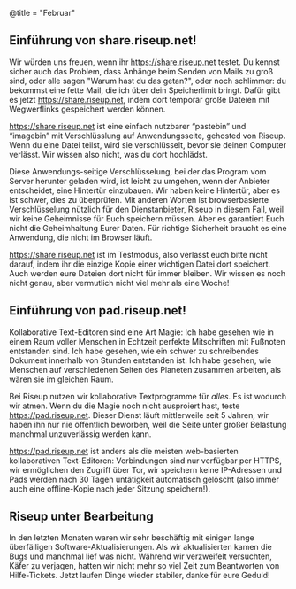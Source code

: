 @title = "Februar"

Einführung von share.riseup.net!
--------------------------------------

Wir würden uns freuen, wenn ihr https://share.riseup.net testet. Du kennst sicher auch das Problem, dass Anhänge beim Senden von Mails zu groß sind, oder alle sagen "Warum hast du das getan?", oder noch schlimmer: du bekommst eine fette Mail, die ich über dein Speicherlimit bringt. Dafür gibt es jetzt https://share.riseup.net, indem dort temporär große Dateien mit Wegwerflinks gespeichert werden können.

https://share.riseup.net ist eine einfach nutzbarer “pastebin” und “imagebin” mit Verschlüsslung auf Anwendungsseite, gehosted von Riseup. Wenn du eine Datei teilst, wird sie verschlüsselt, bevor sie deinen Computer verlässt. Wir wissen also nicht, was du dort hochlädst.

Diese Anwendungs-seitige Verschlüsselung, bei der das Program vom Server herunter geladen wird, ist leicht zu umgehen, wenn der Anbieter entscheidet, eine Hintertür einzubauen. Wir haben keine Hintertür, aber es ist schwer, dies zu überprüfen. Mit anderen Worten ist browserbasierte Verschlüsselung nützlich für den Dienstanbieter, Riseup in diesem Fall, weil wir keine Geheimnisse für Euch speichern müssen. Aber es garantiert Euch nicht die Geheimhaltung Eurer Daten. Für richtige Sicherheit braucht es eine Anwendung, die nicht im Browser läuft.

https://share.riseup.net ist im Testmodus, also verlasst euch bitte nicht darauf, indem ihr die einzige Kopie einer wichtigen Datei dort speichert. Auch werden eure Dateien dort nicht für immer bleiben. Wir wissen es noch nicht genau, aber vermutlich nicht viel mehr als eine Woche!

Einführung von pad.riseup.net!
--------------------------------------

Kollaborative Text-Editoren sind eine Art Magie: Ich habe gesehen wie in einem Raum voller Menschen in Echtzeit perfekte Mitschriften mit Fußnoten entstanden sind. Ich habe gesehen, wie ein schwer zu schreibendes Dokument innerhalb von Stunden entstanden ist. Ich habe gesehen, wie Menschen auf verschiedenen Seiten des Planeten zusammen arbeiten, als wären sie im gleichen Raum.

Bei Riseup nutzen wir kollaborative Textprogramme für *alles*. Es ist wodurch wir atmen. Wenn du die Magie noch nicht ausproiert hast, teste https://pad.riseup.net. Dieser Dienst läuft mittlerweile seit 5 Jahren, wir haben ihn nur nie öffentlich beworben, weil die Seite unter großer Belastung manchmal unzuverlässig werden kann.

https://pad.riseup.net ist anders als die meisten web-basierten kollaborativen Text-Editoren: Verbindungen sind nur verfügbar per HTTPS, wir ermöglichen den Zugriff über Tor, wir speichern keine IP-Adressen und Pads werden nach 30 Tagen untätigkeit automatisch gelöscht (also immer auch eine offline-Kopie nach jeder Sitzung speichern!).

Riseup unter Bearbeitung
--------------------------------------

In den letzten Monaten waren wir sehr beschäftig mit einigen lange überfälligen Software-Aktualisierungen. Als wir aktualisierten kamen die Bugs und manchmal lief was nicht. Während wir verzweifelt versuchten, Käfer zu verjagen, hatten wir nicht mehr so viel Zeit zum Beantworten von Hilfe-Tickets. Jetzt laufen Dinge wieder stabiler, danke für eure Geduld!
